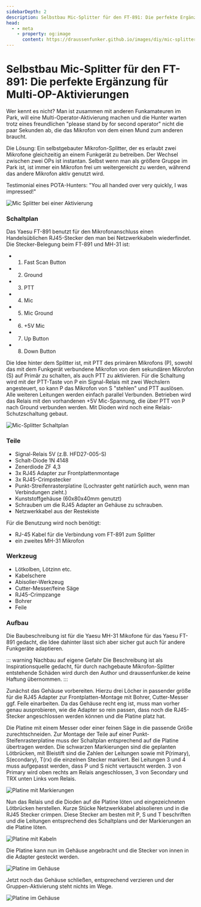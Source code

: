 ```yaml
---
sidebarDepth: 2
description: Selbstbau Mic-Splitter für den FT-891: Die perfekte Ergänzung für Multi-OP-Aktivierungen
head:
  - - meta
    - property: og:image
      content: https://draussenfunker.github.io/images/diy/mic-splitter-ft-891/mic-split-action.jpeg
---
```


# Selbstbau Mic-Splitter für den FT-891: Die perfekte Ergänzung für Multi-OP-Aktivierungen

Wer kennt es nicht? Man ist zusammen mit anderen Funkamateuren im Park, will eine Multi-Operator-Aktivierung machen und die Hunter warten trotz eines freundlichen "please stand by for second operator" nicht die paar Sekunden ab, die das Mikrofon von dem einen Mund zum anderen braucht.

Die Lösung: Ein selbstgebauter Mikrofon-Splitter, der es erlaubt zwei Mikrofone gleichzeitig an einem Funkgerät zu betreiben.
Der Wechsel zwischen zwei OPs ist instantan. Selbst wenn man als größere Gruppe im Park ist, ist immer ein Mikrofon frei um weitergereicht zu werden, während das andere Mikrofon aktiv genutzt wird.

Testimonial eines POTA-Hunters: "You all handed over very quickly, I was impressed!"

![Mic Splitter bei einer Aktivierung](/images/diy/mic-splitter-ft-891/mic-split-action.jpeg)

### Schaltplan

Das Yaesu FT-891 benutzt für den Mikrofonanschluss einen Handelsüblichen RJ45-Stecker den man bei Netzwerkkabeln wiederfindet.
Die Stecker-Belegung beim FT-891 und MH-31 ist:

- 1. Fast Scan Button
- 2. Ground
- 3. PTT
- 4. Mic
- 5. Mic Ground
- 6. +5V Mic 
- 7. Up Button
- 8. Down Button

Die Idee hinter dem Splitter ist, mit PTT des primären Mikrofons (P), sowohl das mit dem Funkgerät verbundene Mikrofon von dem sekundären Mikrofon (S) auf Primär zu schalten, als auch PTT zu aktivieren.
Für die Schaltung wird mit der PTT-Taste von P ein Signal-Relais mit zwei Wechslern angesteuert, so kann P das Mikrofon von S "stehlen" und PTT auslösen.
Alle weiteren Leitungen werden einfach parallel Verbunden. Betrieben wird das Relais mit den vorhandenen +5V Mic-Spannung, die über PTT von P nach Ground verbunden werden.
Mit Dioden wird noch eine Relais-Schutzschaltung gebaut.

![Mic-Splitter Schaltplan](/images/diy/mic-splitter-ft-891/mic-split-schematic.jpg)


### Teile

- Signal-Relais 5V (z.B. HFD27-005-S)
- Schalt-Diode 1N 4148
- Zenerdiode ZF 4,3
- 3x RJ45 Adapter zur Frontplattenmontage
- 3x RJ45-Crimpstecker
- Punkt-Streifenrasterplatine (Lochraster geht natürlich auch, wenn man Verbindungen zieht.)
- Kunststoffgehäuse (60x80x40mm genutzt)
- Schrauben um die RJ45 Adapter an Gehäuse zu schrauben.
- Netzwerkkabel aus der Restekiste

Für die Benutzung wird noch benötigt:

- RJ-45 Kabel für die Verbindung vom FT-891 zum Splitter
- ein zweites MH-31 Mikrofon

### Werkzeug

- Lötkolben, Lötzinn etc.
- Kabelschere
- Abisolier-Werkzeug
- Cutter-Messer/feine Säge
- RJ45-Crimpzange
- Bohrer
- Feile

### Aufbau

Die Baubeschreibung ist für die Yaesu MH-31 Mikofone für das Yaesu FT-891 gedacht, die Idee dahinter lässt sich aber sicher gut auch für andere Funkgeräte adaptieren.

::: warning Nachbau auf eigene Gefahr
Die Beschreibung ist als Inspirationsquelle gedacht, für durch nachgebaute Mikrofon-Splitter entstehende Schäden wird durch den Author und draussenfunker.de keine Haftung übernommen.
:::


Zunächst das Gehäuse vorbereiten. Hierzu drei Löcher in passender größe für die RJ45 Adapter zur Frontplatten-Montage mit Bohrer, Cutter-Messer ggf. Feile einarbeiten.
Da das Gehäuse recht eng ist, muss man vorher genau ausprobieren, wie die Adapter so rein passen, dass noch die RJ45-Stecker angeschlossen werden können und die Platine platz hat.

Die Platine mit einem Messer oder einer feinen Säge in die passende Größe zurechtschneiden.
Zur Montage der Teile auf einer Punkt-Steifenrasterplatine muss der Schaltplan entsprechend auf die Platine übertragen werden.
Die schwarzen Markierungen sind die geplanten Lötbrücken, mit Bleistift sind die Zahlen der Leitungen sowie mit P(rimary), S(econdary), T(rx) die einzelnen Stecker markiert.
Bei Leitungen 3 und 4 muss aufgepasst werden, dass P und S nicht vertauscht werden. 3 von Primary wird oben rechts am Relais angeschlossen, 3 von Secondary und TRX unten Links vom Relais.

![Platine mit Markierungen](/images/diy/mic-splitter-ft-891/mic-split-lochraster-beschriftet.jpeg)

Nun das Relais und die Dioden auf die Platine löten und eingezeichneten Lötbrücken herstellen.
Kurze Stücke Netzwerkkabel abisolieren und in die RJ45 Stecker crimpen.
Diese Stecker am besten mit P, S und T beschriften und die Leitungen entsprechend des Schaltplans und der Markierungen an die Platine löten.

![Platine mit Kabeln](/images/diy/mic-splitter-ft-891/mic-split-platine-mit-bauteilen.jpeg)

Die Platine kann nun im Gehäuse angebracht und die Stecker von innen in die Adapter gesteckt werden.

![Platine im Gehäuse](/images/diy/mic-splitter-ft-891/mic-split-in-case.jpeg)

Jetzt noch das Gehäuse schließen, entsprechend verzieren und der Gruppen-Aktivierung steht nichts im Wege.

![Platine im Gehäuse](/images/diy/mic-splitter-ft-891/mic-split-verkabelt.jpeg)
